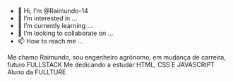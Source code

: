 - 👋 Hi, I’m @Raimundo-14
- 👀 I’m interested in ...
- 🌱 I’m currently learning ...
- 💞️ I’m looking to collaborate on ...
- 📫 How to reach me ...

<!---
Raimundo-14/Raimundo-14 is a ✨ special ✨ repository because its `README.md` (this file) appears on your GitHub profile.
You can click the Preview link to take a look at your changes.
--->
Me chamo Raimundo, sou engenheiro agrônomo, em mudança de carreira, futuro FULLSTACK
Me dedicando a estudar HTML, CSS E JAVASCRIPT
Aluno da FULLTURE
